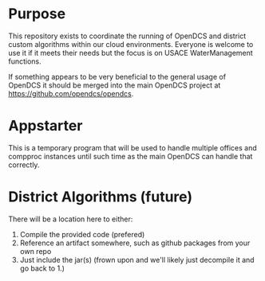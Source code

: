 # Purpose

This repository exists to coordinate the running of OpenDCS and district custom algorithms within our cloud environments.
Everyone is welcome to use it if it meets their needs but the focus is on USACE WaterManagement functions.

If something appears to be very beneficial to the general usage of OpenDCS it should be merged into the main OpenDCS project
at https://github.com/opendcs/opendcs.


# Appstarter

This is a temporary program that will be used to handle multiple offices and compproc instances until such time
as the main OpenDCS can handle that correctly.

# District Algorithms (future)

There will be a location here to either:
1. Compile the provided code (prefered)
2. Reference an artifact somewhere, such as github packages from your own repo
3. Just include the jar(s) (frown upon and we'll likely just decompile it and go back to 1.)
